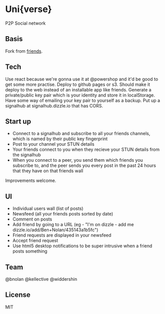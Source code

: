 # Uni{verse}

P2P Social network

## Basis

Fork from [friends](https://github.com/moose-team/friends).

## Tech

Use react because we're gonna use it at @powershop and it'd be good to get some more practise. Deploy to github pages or s3. Should make it deploy to the web instead of an installable app like friends. Generate a private/public key pair which is your identity and store it in localStorage. Have some way of emailing your key pair to yourself as a backup. Put up a signalhub at signalhub.dizzle.io that has CORS.

## Start up

* Connect to a signalhub and subscribe to all your friends channels, which is named by their public key fingerprint
* Post to your channel your STUN details
* Your friends connect to you when they recieve your STUN details from the signalhub
* When you connect to a peer, you send them which friends you subscribe to, and the peer sends you every post in the past 24 hours that they have on that friends wall

Improvements welcome.

## UI

* Individual users wall (list of posts)
* Newsfeed (all your friends posts sorted by date)
* Comment on posts
* Add friend by going to a URL (eg - "I'm on dizzle - add me dizzle.io/add/Ben+Nolan/435143a1b5fc")
* Friend requests are displayed in your newsfeed
* Accept friend request
* Use html5 desktop notifications to be super intrusive when a friend posts something

## Team

@bnolan
@kellective
@widdershin

## License

MIT

